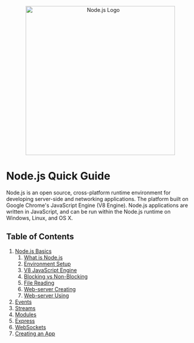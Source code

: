 <p align="center">
    <img
      alt="Node.js Logo"
      src="https://nodejs.org/static/images/logo-light.svg"
      width="400"
    />
</p>

# Node.js Quick Guide

Node.js is an open source, cross-platform runtime environment for developing server-side and networking applications. The platform built on Google Chrome's JavaScript Engine (V8 Engine). Node.js applications are written in JavaScript, and can be run within the Node.js runtime on Windows, Linux, and OS X.

## Table of Contents
1. [Node.js Basics](./1-basics/index.md)
    1. [What is Node.js](./1-basics/1-what-is-nodejs/index.md)
    2. [Environment Setup](./1-basics/2-environment-setup/index.md)
    3. [V8 JavaScript Engine](./1-basics/3-v8-javascript-engine/index.md)
    4. [Blocking vs Non-Blocking](./1-basics/4-blocking-vs-non-blocking/index.md)
    5. [File Reading](./1-basics/5-file-reading/index.md)
    6. [Web-server Creating](./1-basics/6-web-server-creating/index.md)
    7. [Web-server Using](./1-basics/7-web-server-using/index.md)
2. [Events](./2-events/index.md)
3. [Streams](./3-streams/index.md)
4. [Modules](./4-modules/index.md)
5. [Express](./5-express/index.md)
6. [WebSockets](./6-websockets/index.md)
7. [Creating an App](./7-creating-app/index.md)